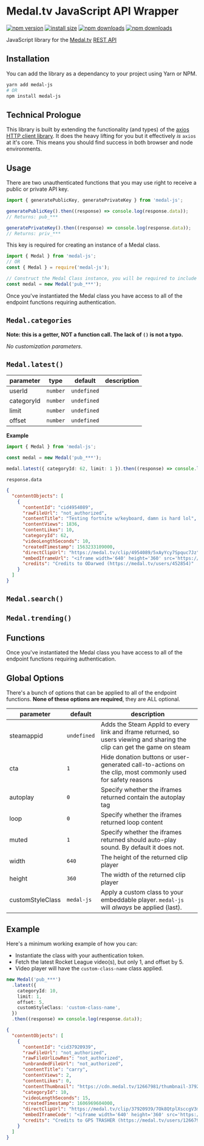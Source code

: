 # Medal.tv JavaScript API Wrapper

[![npm version](https://img.shields.io/npm/v/medal-js.svg)](https://www.npmjs.org/package/medal-js)
[![install size](https://packagephobia.now.sh/badge?p=medal-js)](https://packagephobia.now.sh/result?p=medal-js)
[![npm downloads](https://img.shields.io/npm/dt/medal-js)](http://npm-stat.com/charts.html?package=medal-js)
[![npm downloads](https://img.shields.io/npm/dm/medal-js.svg)](http://npm-stat.com/charts.html?package=medal-js)

JavaScript library for the [Medal.tv](https://medal.tv) [REST API](https://docs.medal.tv/api)

## Installation

You can add the library as a dependancy to your project using Yarn or NPM.

```bash
yarn add medal-js
# OR
npm install medal-js
```

## Technical Prologue

This library is built by extending the functionality (and types) of the [axios HTTP client library](https://github.com/axios/axios). It does the heavy lifting for you but it effectively _is_ `axios` at it's core. This means you should find success in both browser and node environments.

## Usage

There are two unauthenticated functions that you may use right to receive a public or private API key.

```ts
import { generatePublicKey, generatePrivateKey } from 'medal-js';

generatePublicKey().then((response) => console.log(response.data));
// Returns: pub_***

generatePrivateKey().then((response) => console.log(response.data));
// Returns: priv_***
```

This key is required for creating an instance of a Medal class.

```ts
import { Medal } from 'medal-js';
// OR
const { Medal } = require('medal-js');

// Construct the Medal Class instance, you will be required to include your public or private key
const medal = new Medal('pub_***');
```

Once you've instantiated the Medal class you have access to all of the endpoint functions requiring authentication.

## `Medal.categories`

**Note: this is a getter, NOT a function call. The lack of `()` is not a typo.**

_No customization parameters_.

## `Medal.latest()`

| parameter  | type     | default     | description |
| ---------- | -------- | ----------- | ----------- |
| userId     | `number` | `undefined` |             |
| categoryId | `number` | `undefined` |             |
| limit      | `number` | `undefined` |             |
| offset     | `number` | `undefined` |             |

**Example**

```ts
import { Medal } from 'medal-js';

const medal = new Medal('pub_***');

medal.latest({ categoryId: 62, limit: 1 }).then((response) => console.log(response.data));
```

`response.data`

```json
{
  "contentObjects": [
    {
      "contentId": "cid4954089",
      "rawFileUrl": "not_authorized",
      "contentTitle": "Testing fortnite w/keyboard, damn is hard lol",
      "contentViews": 1836,
      "contentLikes": 10,
      "categoryId": 62,
      "videoLengthSeconds": 10,
      "createdTimestamp": 1563233109000,
      "directClipUrl": "https://medal.tv/clip/4954089/5xAyYcy7Spquc7Jz",
      "embedIframeUrl": "<iframe width='640' height='360' src='https://medal.tv/clip/4954089/UUzr8lZ41i8pPVC4?loop=1&autoplay=1&cta=1' frameborder='0' allow='autoplay' allowfullscreen class='medal-clip' id='contentId-4954089'></iframe>",
      "credits": "Credits to ODarwed (https://medal.tv/users/452854)"
    }
  ]
}
```

## `Medal.search()`

## `Medal.trending()`

## Functions

Once you've instantiated the Medal class you have access to all of the endpoint functions requiring authentication.

## Global Options

There's a bunch of options that can be applied to all of the endpoint functions. **None of these options are required**, they are ALL optional.

| parameter        | default     | description                                                                                                             |
| ---------------- | ----------- | ----------------------------------------------------------------------------------------------------------------------- |
| steamappid       | `undefined` | Adds the Steam AppId to every link and iframe returned, so users viewing and sharing the clip can get the game on steam |
| cta              | `1`         | Hide donation buttons or user-generated call-to-actions on the clip, most commonly used for safety reasons              |
| autoplay         | `0`         | Specify whether the iframes returned contain the autoplay tag                                                           |
| loop             | `0`         | Specify whether the iframes returned loop content                                                                       |
| muted            | `1`         | Specify whether the iframes returned should auto-play sound. By default it does not.                                    |
| width            | `640`       | The height of the returned clip player                                                                                  |
| height           | `360`       | The width of the returned clip player                                                                                   |
| customStyleClass | `medal-js`  | Apply a custom class to your embeddable player. `medal-js` will _always_ be applied (last).                             |

## Example

Here's a minimum working example of how you can:

- Instantiate the class with your authentication token.
- Fetch the latest Rocket League video(s), but only 1, and offset by 5.
- Video player will have the `custom-class-name` class applied.

```ts
new Medal('pub_***')
  .latest({
    categoryId: 10,
    limit: 1,
    offset: 5,
    customStyleClass: 'custom-class-name',
  })
  .then((response) => console.log(response.data));
```

```json
{
  "contentObjects": [
    {
      "contentId": "cid37920939",
      "rawFileUrl": "not_authorized",
      "rawFileUrlLowRes": "not_authorized",
      "unbrandedFileUrl": "not_authorized",
      "contentTitle": "carry",
      "contentViews": 2,
      "contentLikes": 0,
      "contentThumbnail": "https://cdn.medal.tv/12667981/thumbnail-37920939-360p.jpg",
      "categoryId": 10,
      "videoLengthSeconds": 15,
      "createdTimestamp": 1606969604000,
      "directClipUrl": "https://medal.tv/clip/37920939/7Ok8QtplXsccgV3m",
      "embedIframeCode": "<iframe width='640' height='360' src='https://medal.tv/clip/37920939/rLWGbYREMxWrtOOW?loop=1&autoplay=1&muted=1&cta=1' frameborder='0' allow='autoplay' allowfullscreen class='custom-class-name medal-js' id='cid37920939'></iframe>",
      "credits": "Credits to GPS TRASHER (https://medal.tv/users/12667981)"
    }
  ]
}
```

